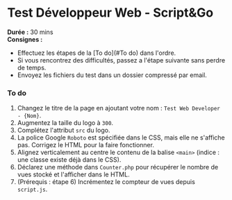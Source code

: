 # Test Développeur Web - Script&Go
**Durée&nbsp;:** 30 mins  
**Consignes&nbsp;:**
* Effectuez les étapes de la [To do](#To do) dans l'ordre.  
* Si vous rencontrez des difficultés, passez a l'étape suivante sans perdre de temps.
* Envoyez les fichiers du test dans un dossier compressé par email.

### To do
1. Changez le titre de la page en ajoutant votre nom&nbsp;: `Test Web Developer - {Nom}`.
2. Augmentez la taille du logo à `300`.
3. Complétez l'attribut `src` du logo.
4. La police Google `Roboto` est spécifiée dans le CSS, mais elle ne s'affiche pas. Corrigez le HTML pour la faire fonctionner.
5. Alignez verticalement au centre le contenu de la balise `<main>` (indice&nbsp;: une classe existe déjà dans le CSS).
6. Déclarez une méthode dans `Counter.php` pour récupérer le nombre de vues stocké et l'afficher dans le HTML.
7. (Prérequis&nbsp;: étape 6) Incrémentez le compteur de vues depuis `script.js`.
